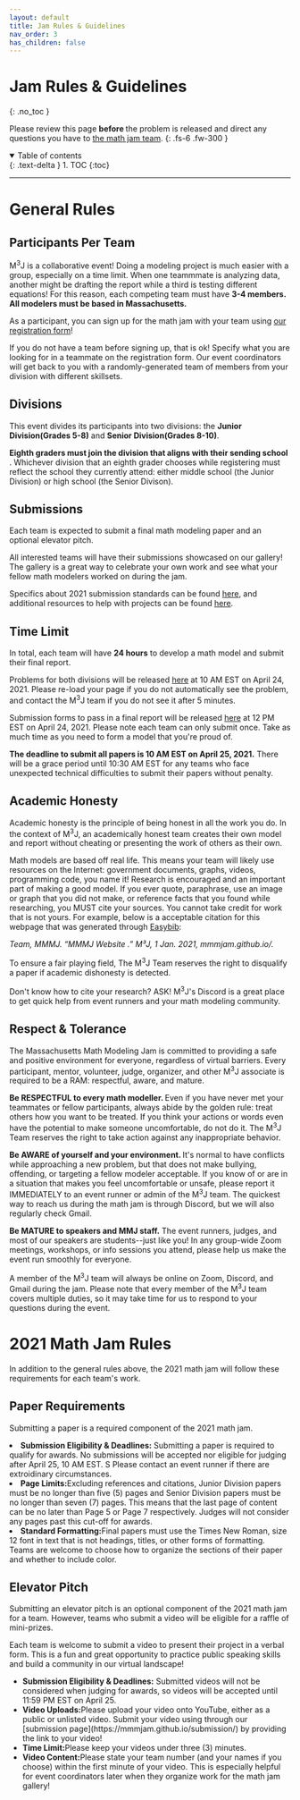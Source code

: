 ```yaml
---
layout: default
title: Jam Rules & Guidelines
nav_order: 3
has_children: false
---
```


# Jam Rules & Guidelines
{: .no_toc }

Please review this page <b> before </b> the problem is released and direct any questions you have to [the math jam team](mailto:mmmjam.team@gmail.com). 
{: .fs-6 .fw-300 }

<details open markdown="block">
  <summary>
    Table of contents
  </summary>
  {: .text-delta }
1. TOC
{:toc}
</details>

---


# General Rules

## Participants Per Team

M<sup>3</sup>J is a collaborative event! Doing a modeling project is much easier with a group, especially on a time limit. When one teammmate is analyzing data, another might be drafting the report while a third is testing different equations! For this reason, each competing team must have <b> 3-4 members. All modelers must be based in Massachusetts.</b> 

As a participant, you can sign up for the math jam with your team using [our registration form]("https://forms.gle/ekAnfLNfgoC297Mn9")! 

If you do not have a team before signing up, that is ok! Specify what you are looking for in a teammate on the registration form. Our event coordinators will get back to you with a randomly-generated team of  members from your division with different skillsets.  

## Divisions

This event divides its participants into two divisions: the <b> Junior Division(Grades 5-8)</b> and <b> Senior Division(Grades 8-10)</b>. 

<b> Eighth graders must join the division that aligns with their sending school </b>. Whichever division that an eighth grader chooses while registering must reflect the school they currently attend: either middle school (the Junior Division) or high school (the Senior Divison).

## Submissions 

Each team is expected to submit a final math modeling paper and an optional elevator pitch. 

All interested teams will have their submissions showcased on our gallery! The gallery is a great way to celebrate your own work and see what your fellow math modelers worked on during the jam. 

Specifics about 2021 submission standards can be found [here](https://mmmjam.github.io/rules-and-guidelines/#2021-math-jam-rules), and additional resources to help with projects can be found [here](mmmjam.github.io/resources). 


## Time Limit

In total, each team will have <b>24 hours</b> to develop a math model and submit their final report. 

Problems for both divisions will be released [here](https://mmmjam.github.io/rules-2021/) at 10 AM EST on April 24, 2021. Please re-load your page if you do not automatically see the problem, and contact the M<sup>3</sup>J team if you do not see it after 5 minutes. 

Submission forms to pass in a final report will be released [here](https://mmmjam.github.io/submission/) at 12 PM EST on April 24, 2021. Please note each team can only submit once. Take as much time as you need to form a model that you're proud of.  

<b> The deadline to submit all papers is 10 AM EST on April 25, 2021.</b> There will be a grace period until 10:30 AM EST for any teams who face unexpected technical difficulties to submit their papers without penalty. 

## Academic Honesty

Academic honesty is the principle of being honest in all the work you do. In the context of M<sup>3</sup>J, an academically honest team creates their own model and report without cheating or presenting the work of others as their own. 

Math models are based off real life. This means your team will likely use resources on the Internet: government documents, graphs, videos, programming code, you name it! Research is encouraged and an important part of making a good model. If you ever quote, paraphrase, use an image or graph that you did not make, or reference facts that you found while researching, you MUST cite your sources. You cannot take credit for work that is not yours. For example, below is a acceptable citation for this webpage that was generated through [Easybib](https://www.easybib.com/):

<i>Team, MMMJ. “MMMJ Website .” M³J, 1 Jan. 2021, mmmjam.github.io/. </i>


To ensure a fair playing field, The M<sup>3</sup>J Team reserves the right to disqualify a paper if academic dishonesty is detected. 

Don't know how to cite your research? ASK! M<sup>3</sup>J's Discord is a great place to get quick help from event runners and your math modeling community. 

## Respect & Tolerance

The Massachusetts Math Modeling Jam is committed to providing a safe and positive environment for everyone, regardless of virtual barriers. Every participant, mentor, volunteer, judge, organizer, and other M<sup>3</sup>J associate is required to be a RAM: respectful, aware, and mature. 

<b> Be RESPECTFUL to every math modeller. </b> Even if you have never met your teammates or fellow participants, always abide by the golden rule: treat others how you want to be treated. If you think your actions or words even have the potential to make someone uncomfortable, do not do it. The M<sup>3</sup>J Team reserves the right to take action against any inappropriate behavior.

<b> Be AWARE of yourself and your environment. </b> It's normal to have conflicts while approaching a new problem, but that does not make bullying, offending, or targeting a fellow modeler acceptable. If you know of or are in a situation that makes you feel uncomfortable or unsafe, please report it IMMEDIATELY to an event runner or admin of the M<sup>3</sup>J team. The quickest way to reach us during the math jam is through Discord, but we will also regularly check Gmail. 

<b> Be MATURE to speakers and MMJ staff.</b> The event runners, judges, and most of our speakers are students--just like you! In any group-wide Zoom meetings, workshops, or info sessions you attend, please help us make the event run smoothly for everyone. 

A member of the M<sup>3</sup>J team will always be online on Zoom, Discord, and Gmail during the jam. Please note that every member of the M<sup>3</sup>J team covers multiple duties, so it may take time for us to respond to your questions during the event. 


# 2021 Math Jam Rules 

In addition to the general rules above, the 2021 math jam will follow these requirements for each team's work. 

## Paper Requirements 

Submitting a paper is a required component of the 2021 math jam. 

  <li><b>Submission Eligibility & Deadlines:</b> Submitting a paper is required to qualify for awards. No submissions will be accepted nor eligible for judging after April 25, 10 AM EST. S Please contact an event runner if there are extroidinary circumstances. 
  <li><b>Page Limits:</b>Excluding references and citations, Junior Division papers must be no longer than five (5) pages and Senior Division papers must be no longer than seven (7) pages. This means that the last page of content can be no later than Page 5 or Page 7 respectively. Judges will not consider any pages past this cut-off for awards.</li>
  <li><b>Standard Formatting:</b>Final papers must use the Times New Roman, size 12 font in text that is not headings, titles, or other forms of formatting. Teams are welcome to choose how to organize the sections of their paper and whether to include color.</li>


## Elevator Pitch

Submitting an elevator pitch is an optional component of the 2021 math jam for a team. However, teams who submit a video will be eligible for a raffle of mini-prizes. 

Each team is welcome to submit a video to present their project in a verbal form. This is a fun and great opportunity to practice  public speaking skills and build a community in our virtual landscape! 

<ul>
  <li><b>Submission Eligibility & Deadlines:</b> Submitted videos will not be considered when judging for awards, so videos will be accepted until 11:59 PM EST on April 25.</li>
  <li><b>Video Uploads:</b>Please upload your video onto YouTube, either as a public or unlisted video. Submit your video using through our [submission page](https://mmmjam.github.io/submission/) by providing the link to your video! 
  <li><b>Time Limit:</b>Please keep your videos under three (3) minutes.</li>
  <li><b>Video Content:</b>Please state your team number (and your names if you choose) within the first minute of your video. This is especially helpful for event coordinators later when they organize work for the math jam gallery!</li>
</ul>  

